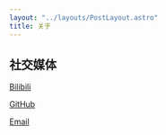 ```yaml
---
layout: "../layouts/PostLayout.astro"
title: 关于
---
```


## 社交媒体

[Bilibili](https://space.bilibili.com/13079935)

[GitHub](https://github.com/CanglongCl)

<a href="daicanglong@gmail.com">Email</a>